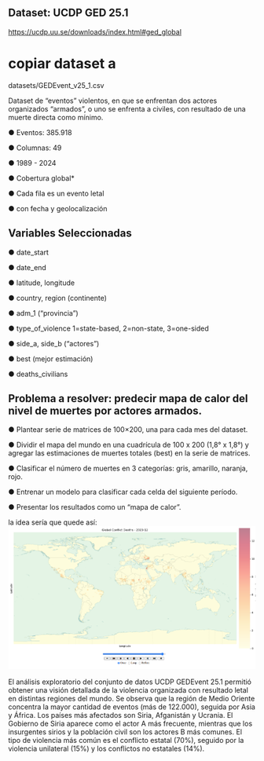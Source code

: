 ## Dataset: UCDP GED 25.1


https://ucdp.uu.se/downloads/index.html#ged_global

# copiar dataset a 

datasets/GEDEvent_v25_1.csv


Dataset de “eventos” violentos, en que se enfrentan dos actores organizados “armados”, o uno se enfrenta a civiles, con resultado de una muerte directa como mínimo.


● Eventos: 385.918

● Columnas: 49

● 1989 - 2024

● Cobertura global*

● Cada fila es un evento letal

● con fecha y geolocalización

## Variables Seleccionadas


● date_start

● date_end

● latitude, longitude

● country, region (continente)

● adm_1 (“provincia”)


● type_of_violence
1=state-based, 2=non-state,
3=one-sided

● side_a, side_b (“actores”)


● best (mejor estimación)

● deaths_civilians

## Problema a resolver: predecir mapa de calor del nivel de muertes por actores armados.

● Plantear serie de matrices de 100×200, una para cada mes del dataset.

● Dividir el mapa del mundo en una cuadrícula de 100 x 200 (1,8° x 1,8°) y agregar las estimaciones de muertes totales (best) en la serie de matrices.

● Clasificar el número de muertes en 3 categorías: gris, amarillo, naranja, rojo.

● Entrenar un modelo para clasificar cada celda del siguiente período.

● Presentar los resultados como un “mapa de calor”.


la idea sería que quede así:
![](https://github.com/X57FI8W9S/TP1_EDA_GEDEvent/blob/main/notebooks/img/Screenshot.png)


El análisis exploratorio del conjunto de datos UCDP GEDEvent 25.1 permitió obtener una visión detallada de la violencia organizada con resultado letal en distintas regiones del mundo. Se observa que la región de Medio Oriente concentra la mayor cantidad de eventos (más de 122.000), seguida por Asia y África. Los países más afectados son Siria, Afganistán y Ucrania. El Gobierno de Siria aparece como el actor A más frecuente, mientras que los insurgentes sirios y la población civil son los actores B más comunes. El tipo de violencia más común es el conflicto estatal (70%), seguido por la violencia unilateral (15%) y los conflictos no estatales (14%).


